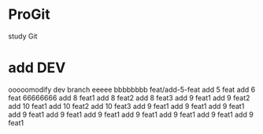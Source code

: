 # ProGit
study Git

# add DEV
ooooomodify dev branch
eeeee
bbbbbbbb
feat/add-5-feat
add 5 feat
add 6 feat
66666666
add 8 feat1
add 8 feat2
add 8 feat3
add 9 feat1
add 9 feat2
add 10 feat1
add 10 feat2
add 10 feat3
add 9 feat1
add 9 feat1
add 9 feat1
add 9 feat1
add 9 feat1
add 9 feat1
add 9 feat1
add 9 feat1
add 9 feat1
add 9 feat1

